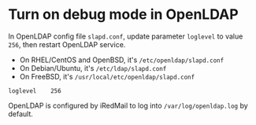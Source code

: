 # Turn on debug mode in OpenLDAP

In OpenLDAP config file `slapd.conf`, update parameter `loglevel` to value `256`, then restart OpenLDAP service.

* On RHEL/CentOS and OpenBSD, it's `/etc/openldap/slapd.conf`
* On Debian/Ubuntu, it's `/etc/ldap/slapd.conf`
* On FreeBSD, it's `/usr/local/etc/openldap/slapd.conf`

```
loglevel    256
```

OpenLDAP is configured by iRedMail to log into `/var/log/openldap.log` by default.
